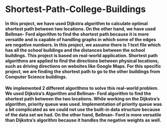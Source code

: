 # Shortest-Path-College-Buildings

#### In this project, we have used Dijkstra algorithm to calculate optimal shortest path between two locations. On the other hand, we have used Bellman- Ford algorithm to find the shortest path because it is more versatile and is capable of handling graphs in which some of the edges are negative numbers. In this project, we assume there is 1 text file which has all the school buildings and the distances between the school buildings. This project is based on real-world application. Shortest path algorithms are applied to find the directions between physical locations, such as driving directions on websites like Google Maps. For this specific project, we are finding the shortest path to go to the other buildings from Computer Science buildings. 

#### We implemented 2 different algorithms to solve this real-world problem. We used Dijkstra’s Algorithm and Bellman- Ford algorithm to find the shortest path between the two locations. While working on the Dijkstra’s algorithm, priority queue was used. Implementation of priority queue was a bit complicated as we could not use the built-in data structure because of the data set we had. On the other hand, Bellman- Ford is more versatile than Dijkstra’s algorithm because it handles the negative weights as well. 

